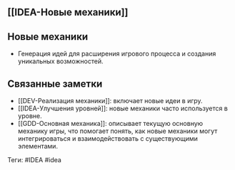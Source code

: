 ## [[IDEA-Новые механики]]

## Новые механики

- Генерация идей для расширения игрового процесса и создания уникальных возможностей.

## Связанные заметки

- [[DEV-Реализация механики]]: включает новые идеи в игру.
- [[IDEA-Улучшения уровней]]: новые механики часто используется в уровне.
- [[GDD-Основная механика]]: описывает текущую основную механику игры, что помогает понять, как новые механики могут интегрироваться и взаимодействовать с существующими элементами.

Теги: #IDEA #idea